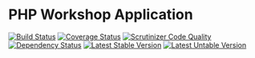 PHP Workshop Application
===========
[![Build Status](https://travis-ci.org/Vendor/Lib.png?branch=master)](https://travis-ci.org/Vendor/Lib)
[![Coverage Status](https://coveralls.io/repos/Vendor/Lib/badge.png)](https://coveralls.io/r/WeareJH/Flexitime)
[![Scrutinizer Code Quality](https://scrutinizer-ci.com/g/Vendor/Lib/badges/quality-score.png)](https://scrutinizer-ci.com/g/Vendor/Lib/)
[![Dependency Status](https://www.versioneye.com/user/projects/hash/badge.png)](https://www.versioneye.com/user/projects/hash)
[![Latest Stable Version](https://poser.pugx.org/vendor/lib/version.png)](https://packagist.org/packages/aydin-hassan/magento-core-mapper)
[![Latest Untable Version](https://poser.pugx.org/vendor/lib/v/unstable.png)](https://packagist.org/packages/aydin-hassan/magento-core-mapper)
